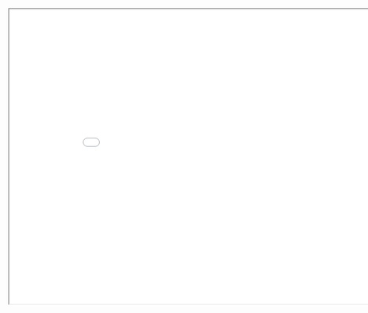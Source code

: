 <html>
    <body>
         <iframe width="900" height="600" src="./wasm_bins/examples/audio_ex_1/index.html" title="ex1">
            <p>space key - play/resume music</p></br>
            <p>page up - increase volume</p></br>
            <p>page down - derease volume</p></br>
            <p>'r' key  - replay music</p></br>
            <p>'y' key - pause music</p></br>
         </iframe> 
    </body>
</html>